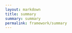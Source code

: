 ```yaml
---
layout: markdown
title: summary
summary: summary
permalink: framework/summary
---
```


<script>
window.location.href='http://bqxu.github.io/summary';
</script>
